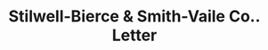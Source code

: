 ---
doi: 10.7916/D8V4265N
date_other: '1896'
date_other_textual: '1896'
form: correspondence
genre:
- Letters (correspondence)
name:
- Stilwell-Bierce & Smith-Vaile Co.
object_in_context_url: https://biggert.cul.columbia.edu/items/view/ave_biggert_00253
subject_hierarchical_geographic:
- Chicago, Illinois, United States
subject_name:
- Stilwell-Bierce & Smith-Vaile Co.
title: Stilwell-Bierce & Smith-Vaile Co.. Letter
sort_title: Stilwell-Bierce & Smith-Vaile Co.. Letter
call_number: ave_biggert_00253
coordinates:
- 41.83694444444445,-87.68472222222222
pid: ave_biggert_00253
identifiers: ave_biggert_00253
thumbnail: https://derivativo-2.library.columbia.edu/iiif/2/ldpd:345168/full/!256,256/0/native.jpg
permalink: /biggert/ave_biggert_00253/
layout: iiif-image-page
---